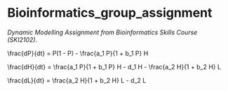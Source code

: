 # Bioinformatics_group_assignment
*Dynamic Modelling Assignment from Bioinformatics Skills Course (SKI2102).*

\frac{dP}{dt} = P(1 - P) - \frac{a_1 P}{1 + b_1 P} H

\frac{dH}{dt} = \frac{a_1 P}{1 + b_1 P} H - d_1 H - \frac{a_2 H}{1 + b_2 H} L

\frac{dL}{dt} = \frac{a_2 H}{1 + b_2 H} L - d_2 L

